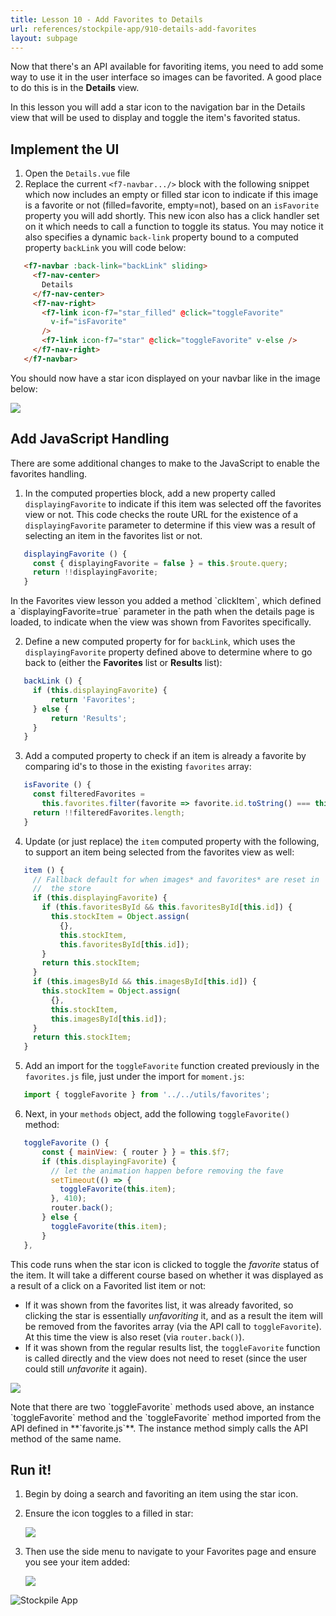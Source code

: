 ```yaml
---
title: Lesson 10 - Add Favorites to Details
url: references/stockpile-app/910-details-add-favorites
layout: subpage
---
```


Now that there's an API available for favoriting items, you need to add some way to use it in the user interface so images can be favorited. A good place to do this is in the **Details** view.

In this lesson you will add a star icon to the navigation bar in the Details view that will be used to display and toggle the item's favorited status.

## Implement the UI
1. Open the `Details.vue` file
2. Replace the current `<f7-navbar.../>` block with the following snippet which now includes an empty or filled star icon to indicate if this image is a favorite or not (filled=favorite, empty=not), based on an `isFavorite` property you will add shortly. This new icon also has a click handler set on it which needs to call a function to toggle its status. You may notice it also specifies a dynamic `back-link` property bound to a computed property `backLink` you will code below: 

 ```html
    <f7-navbar :back-link="backLink" sliding>
      <f7-nav-center>
        Details
      </f7-nav-center>
      <f7-nav-right>
        <f7-link icon-f7="star_filled" @click="toggleFavorite"
          v-if="isFavorite"
        />
        <f7-link icon-f7="star" @click="toggleFavorite" v-else />
      </f7-nav-right>
    </f7-navbar>
```

  You should now have a star icon displayed on your navbar like in the image below:

  ![](/images/stockpile/details.png)
  
## Add JavaScript Handling
There are some additional changes to make to the JavaScript to enable the favorites handling.

1. In the computed properties block, add a new property called `displayingFavorite` to indicate if this item was selected off the favorites view or not. This code checks the route URL for the existence of a `displayingFavorite` parameter to determine if this view was a result of selecting an item in the favorites list or not.

 ```javascript
    displayingFavorite () {
      const { displayingFavorite = false } = this.$route.query;
      return !!displayingFavorite;
    }
```    
        
  <div class="alert--tip">In the Favorites view lesson you added a method `clickItem`, which defined a `displayingFavorite=true` parameter in the path when the details page is loaded, to indicate when the view was shown from Favorites specifically. </div>
   
2. Define a new computed property for for `backLink`, which uses the `displayingFavorite` property defined above  to determine where to go back to (either the **Favorites** list or **Results** list): 

 ```javascript		
    backLink () {
      if (this.displayingFavorite) {
          return 'Favorites';
      } else {
          return 'Results';
      }
    }
```          

3. Add a computed property to check if an item is already a favorite by comparing id's to those in the existing `favorites` array: 

 ```javascript
    isFavorite () {
      const filteredFavorites =
        this.favorites.filter(favorite => favorite.id.toString() === this.id);
      return !!filteredFavorites.length;
    }
```

4. Update (or just replace) the `item` computed property with the following, to support an item being selected from the favorites view as well:
 
 ```javascript
    item () {
      // Fallback default for when images* and favorites* are reset in
      //  the store
      if (this.displayingFavorite) {
        if (this.favoritesById && this.favoritesById[this.id]) {
          this.stockItem = Object.assign(
            {},
            this.stockItem,
            this.favoritesById[this.id]);
        }
        return this.stockItem;
      }
      if (this.imagesById && this.imagesById[this.id]) {
        this.stockItem = Object.assign(
          {},
          this.stockItem,
          this.imagesById[this.id]);
      }
      return this.stockItem;
    }
```

5. Add an import for the `toggleFavorite` function created previously in the `favorites.js` file, just under the import for `moment.js`: 

 ```javascript
    import { toggleFavorite } from '../../utils/favorites';
```

6. Next, in your `methods` object, add the following `toggleFavorite()` method:

 ```javascript
    toggleFavorite () {
        const { mainView: { router } } = this.$f7;
        if (this.displayingFavorite) {
          // let the animation happen before removing the fave
          setTimeout(() => {
            toggleFavorite(this.item);
          }, 410);
          router.back();
        } else {
          toggleFavorite(this.item);
        }
    },
```

  This code runs when the star icon is clicked to toggle the *favorite* status of the item. It will take a different course based on whether it was displayed as a result of a click on a Favorited list item or not:

  - If it was shown from the favorites list, it was already favorited, so clicking the star is essentially *unfavoriting* it, and as a result the item will be removed from the favorites array (via the API call to `toggleFavorite`). At this time the view is also reset (via `router.back()`).
  - If it was shown from the regular results list, the `toggleFavorite` function is called directly and the view does not need to reset (since the user could still *unfavorite* it again).
    
   ![](/images/stockpile/stockpile-toggle-fave.gif)

  <div class="alert--tip">Note that there are two `toggleFavorite` methods used above, an instance `toggleFavorite` method and the `toggleFavorite` method imported from the API defined in **`favorite.js`**. The instance method simply calls the API method of the same name.</div>
	
## Run it!    
1. Begin by doing a search and favoriting an item using the star icon. 
2. Ensure the icon toggles to a filled in star:

    ![](/images/stockpile/details-with-faves.png)
    
3. Then use the side menu to navigate to your Favorites page and ensure you see your item added:

    ![](/images/stockpile/favorites-page.png)

<img class="mobile-image" src="/images/stockpile/vids/stockpile-faves3.gif" alt="Stockpile App"/>


